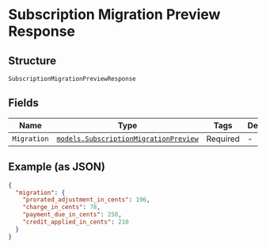 
# Subscription Migration Preview Response

## Structure

`SubscriptionMigrationPreviewResponse`

## Fields

| Name | Type | Tags | Description |
|  --- | --- | --- | --- |
| `Migration` | [`models.SubscriptionMigrationPreview`](subscription-migration-preview.md) | Required | - |

## Example (as JSON)

```json
{
  "migration": {
    "prorated_adjustment_in_cents": 196,
    "charge_in_cents": 78,
    "payment_due_in_cents": 250,
    "credit_applied_in_cents": 210
  }
}
```

